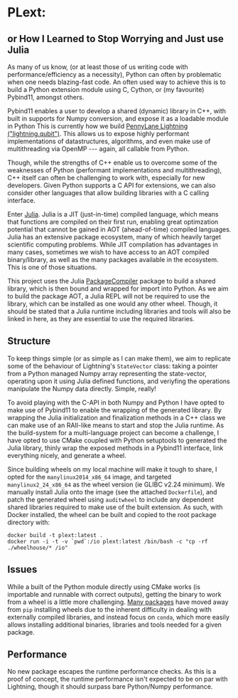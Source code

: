 # PLext:
## or How I Learned to Stop Worrying and Just use Julia

As many of us know, (or at least those of us writing code with performance/efficiency as a necessity), Python can often by problematic when one needs blazing-fast code. An often used way to achieve this is to build a Python extension module using C, Cython, or (my favourite) Pybind11, amongst others. 

Pybind11 enables a user to develop a shared (dynamic) library in C++, with built in supports for Numpy conversion, and expose it as a loadable module in Python This is currently how we build [PennyLane Lightning ("lightning.qubit")](https://github.com/PennyLaneAI/pennylane-lightning/). This allows us to expose highly performant implementations of datastructures, algorithms, and even make use of multithreading via OpenMP --- again, all callable from Python.

Though, while the strengths of C++ enable us to overcome some of the weaknesses of Python (performant implementations and multithreading), C++ itself can often be challenging to work with, especially for new developers. Given Python supports a C API for extensions, we can also consider other languages that allow building libraries with a C calling interface.

Enter [Julia](). Julia is a JIT (just-in-time) compiled language, which means that functions are compiled on their first run, enabling great optimzation potential that cannot be gained in AOT (ahead-of-time) compiled languages. Julia has an extensive package ecosystem, many of which heavily target scientific computing problems. While JIT compilation has advantages in many cases, sometimes we wish to have access to an AOT compiled binary/library, as well as the many packages available in the ecosystem. This is one of those situations.

This project uses the Julia [PackageCompiler]() package to build a shared library, which is then bound and wrapped for import into Python. As we aim to build the package AOT, a Julia REPL will not be required to use the library, which can be installed as one would any other wheel. Though, it should be stated that a Julia runtime including libraries and tools will also be linked in here, as they are essential to use the required libraries.

## Structure

To keep things simple (or as simple as I can make them), we aim to replicate some of the behaviour of Lightning's `StateVector` class: taking a pointer from a Python managed Numpy array representing the state-vector, operating upon it using Julia defined functions, and veriyfing the operations manipulate the Numpy data directly. Simple, really!

To avoid playing with the C-API in both Numpy and Python I have opted to make use of Pybind11 to enable the wrapping of the generated library. By wrapping the Julia initialization and finalization methods in a C++ class we can make use of an RAII-like means to start and stop the Julia runtime. As the build-system for a multi-language project can become a challenge, I have opted to use CMake coupled with Python setuptools to generated the Julia library, thinly wrap the exposed methods in a Pybind11 interface, link everything nicely, and generate a wheel.

Since building wheels on my local machine will make it tough to share, I opted for the `manylinux2014_x86_64` image, and targeted `manylinux2_24_x86_64` as the wheel version (ie GLIBC v2.24 minimum). We manually install Julia onto the image (see the attached `Dockerfile`), and patch the generated wheel using `auditwheel` to include any dependent shared libraries required to make use of the built extension. As such, with Docker installed, the wheel can be built and copied to the root package directory with:

```
docker build -t plext:latest .
docker run -i -t -v `pwd`:/io plext:latest /bin/bash -c "cp -rf ./wheelhouse/* /io"
```

## Issues

While a built of the Python module directly using CMake works (is importable and runnable with correct outputs), getting the binary to work from a wheel is a little more challenging. [Many packages](https://uwekorn.com/2019/09/15/how-we-build-apache-arrows-manylinux-wheels.html) have moved away from `pip` installing wheels due to the inherent difficulty in dealing with externally compiled libraries, and instead focus on `conda`, which more easily allows installing additional binaries, libraries and tools needed for a given package.

## Performance

No new package escapes the runtime performance checks. As this is a proof of concept, the runtime performance isn't expected to be on par with Lightning, though it should surpass bare Python/Numpy performance.